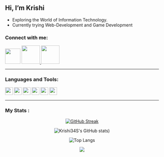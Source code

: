## Hi, I’m Krishi
- Exploring the World of Information Technology. 
- Currently trying Web-Development and Game Development
### Connect with me:
 
<div id="badges" align="left">
  <a href+"https://krishi34.hashnode.dev/">
    <img src="https://cdn.hashnode.com/res/hashnode/image/upload/v1611902473383/CDyAuTy75.png?auto=compress" height="50px" width="50px">
  </a>
  <a href="https://www.instagram.com/_notk_/">
    <img src="https://img.icons8.com/clr-gls/344/instagram.png" height="60px" width="60px"/>
  </a>
  <a href="https://twitter.com/sarmakrishi">
    <img src="https://img.icons8.com/color/344/twitter--v2.png" height="60px" width="60px"/>
  </a>
</div>

---

### Languages and Tools:


<code><img height="25" src="https://upload.wikimedia.org/wikipedia/commons/1/19/C_Logo.png"></code>
<code><img height="25" src="https://upload.wikimedia.org/wikipedia/commons/6/6a/JavaScript-logo.png?20120221235433"></code>
<code><img height="25" src="https://upload.wikimedia.org/wikipedia/commons/thumb/c/cf/Lua-Logo.svg/1200px-Lua-Logo.svg.png"></code>
<code><img height="25" src="https://upload.wikimedia.org/wikipedia/commons/thumb/d/d5/CSS3_logo_and_wordmark.svg/1452px-CSS3_logo_and_wordmark.svg.png"></code>
<code><img height="25" src="https://upload.wikimedia.org/wikipedia/commons/thumb/6/61/HTML5_logo_and_wordmark.svg/2048px-HTML5_logo_and_wordmark.svg.png"></code>
<code><img height="25" src="https://cdn.jsdelivr.net/gh/devicons/devicon/icons/git/git-original.svg"></code>
<br />

---

### My Stats :
<div id="header" align="center">
	
[![GitHub Streak](https://github-readme-streak-stats.herokuapp.com?user=Krishi34S&theme=dracula&background=000000&border=00D5DD)](https://git.io/streak-stats)


![Krishi34S's GitHub stats](https://github-readme-stats.vercel.app/api?username=Krishi34S&layout=compact&theme=radical))

![Top Langs](https://github-readme-stats.vercel.app/api/top-langs/?username=Krishi34S&layout=compact&theme=vision-friendly-dark&title=blue)

![](https://komarev.com/ghpvc/?username=Krishi34S&color=orange)

</div>

<!---
Krishi34S/Krishi34S is a ✨ special ✨ repository because its `README.md` (this file) appears on your GitHub profile.
You can click the Preview link to take a look at your changes.
--->
